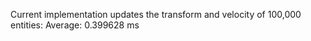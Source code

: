 Current implementation updates the transform and velocity of 100,000 entities: Average: 0.399628 ms
